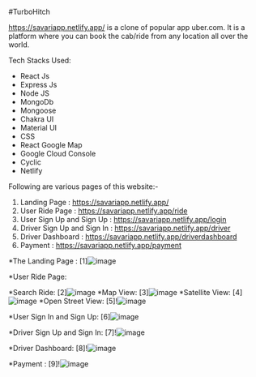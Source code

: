 #TurboHitch


https://savariapp.netlify.app/ is a clone of popular app uber.com. It is a platform where you can book the cab/ride from any location all over the world.

Tech Stacks Used:
- React Js
- Express Js
- Node JS
- MongoDb
- Mongoose
- Chakra UI
- Material UI
- CSS
- React Google Map
- Google Cloud Console
- Cyclic
- Netlify

Following are various pages of this website:-
1. Landing Page : https://savariapp.netlify.app/
2. User Ride Page : https://savariapp.netlify.app/ride
3. User Sign Up and Sign Up : https://savariapp.netlify.app/login
4. Driver Sign Up and Sign In : https://savariapp.netlify.app/driver
5. Driver Dashboard : https://savariapp.netlify.app/driverdashboard
6. Payment : https://savariapp.netlify.app/payment




*The Landing Page :
[1]![image](https://github.com/Gauravshukla82/ambiguous-oven-8467/assets/119405556/dbf2d402-2455-41ed-9197-1ac6a9f640b7)



 
*User Ride Page:  

  *Search Ride: [2]![image](https://github.com/Gauravshukla82/ambiguous-oven-8467/assets/119405556/e15a9663-5979-435c-a537-01966b54cab1)
  *Map View: [3]![image](https://github.com/Gauravshukla82/ambiguous-oven-8467/assets/119405556/0d1f2405-991e-4d52-893d-54e182a322bd)
  *Satellite View: [4]![image](https://github.com/Gauravshukla82/ambiguous-oven-8467/assets/119405556/87e176b5-8fef-4878-99a3-aa9c0175fb5e)
  *Open Street View: [5]!![image](https://github.com/Gauravshukla82/ambiguous-oven-8467/assets/119405556/306c5c74-5525-4235-a74a-452f011811e6)

*User Sign In and Sign Up:
[6]![image](https://github.com/Gauravshukla82/ambiguous-oven-8467/assets/119405556/591bfa68-a23a-46ad-a9a6-535461717fc8)


*Driver Sign Up and Sign In:
[7]!![image](https://github.com/Gauravshukla82/ambiguous-oven-8467/assets/119405556/a34637eb-c2cd-49a5-a5db-d7953adb3286)


*Driver Dashboard:
[8]!![image](https://github.com/Gauravshukla82/ambiguous-oven-8467/assets/119405556/86576aa4-ec97-47f5-92f4-ed9c6875e1c6)

*Payment :
[9]!![image](https://github.com/Gauravshukla82/ambiguous-oven-8467/assets/119405556/b26861d9-a429-4263-b3c6-145a03af8788)




